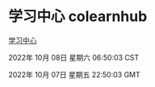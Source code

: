 # 学习中心 colearnhub
[学习中心](http://27.19.33.125:56308/colearnhub/)

2022年 10月 08日 星期六 06:50:03 CST

2022年 10月 07日 星期五 22:50:03 GMT

